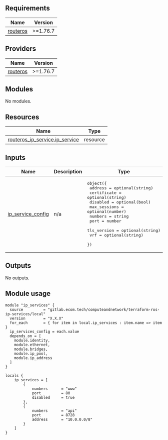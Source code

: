 <!-- BEGIN_TF_DOCS -->
## Requirements

| Name | Version |
|------|---------|
| <a name="requirement_routeros"></a> [routeros](#requirement\_routeros) | >=1.76.7 |

## Providers

| Name | Version |
|------|---------|
| <a name="provider_routeros"></a> [routeros](#provider\_routeros) | >=1.76.7 |

## Modules

No modules.

## Resources

| Name | Type |
|------|------|
| [routeros_ip_service.ip_service](https://registry.terraform.io/providers/terraform-routeros/routeros/latest/docs/resources/ip_service) | resource |

## Inputs

| Name | Description | Type | Default | Required |
|------|-------------|------|---------|:--------:|
| <a name="input_ip_service_config"></a> [ip\_service\_config](#input\_ip\_service\_config) | n/a | <pre>object({<br/>    address      = optional(string)<br/>    certificate  = optional(string)<br/>    disabled     = optional(bool)<br/>    max_sessions = optional(number)<br/>    numbers      = string<br/>    port         = number<br/>    tls_version  = optional(string)<br/>    vrf          = optional(string)<br/>  })</pre> | n/a | yes |

## Outputs

No outputs.
<!-- END_TF_DOCS -->

## Module usage
```
module "ip_services" {
  source         = "gitlab.ecom.tech/computeandnetwork/terraform-ros-ip-services/local"
  version        = "X.X.X"
  for_each       = { for item in local.ip_services : item.name => item }
  ip_services_config = each.value
  depends_on = [
    module.identity,
    module.ethernet,
    module.bridges,
    module.ip_pool,
    module.ip_address
  ]
}

locals {
    ip_services = [
        {
            numbers      = "www"
            port         = 80
            disabled     = true
        },
        {
            numbers      = "api"
            port         = 8728
            address      = "10.0.0.0/8"
        }
    ]
}
```